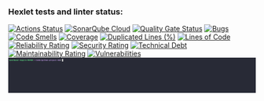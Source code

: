 ### Hexlet tests and linter status:
[![Actions Status](https://github.com/rogue0026/python-project-50/actions/workflows/hexlet-check.yml/badge.svg)](https://github.com/rogue0026/python-project-50/actions)
[![SonarQube Cloud](https://sonarcloud.io/images/project_badges/sonarcloud-dark.svg)](https://sonarcloud.io/summary/new_code?id=rogue0026_python-project-50) [![Quality Gate Status](https://sonarcloud.io/api/project_badges/measure?project=rogue0026_python-project-50&metric=alert_status)](https://sonarcloud.io/summary/new_code?id=rogue0026_python-project-50) [![Bugs](https://sonarcloud.io/api/project_badges/measure?project=rogue0026_python-project-50&metric=bugs)](https://sonarcloud.io/summary/new_code?id=rogue0026_python-project-50) [![Code Smells](https://sonarcloud.io/api/project_badges/measure?project=rogue0026_python-project-50&metric=code_smells)](https://sonarcloud.io/summary/new_code?id=rogue0026_python-project-50) [![Coverage](https://sonarcloud.io/api/project_badges/measure?project=rogue0026_python-project-50&metric=coverage)](https://sonarcloud.io/summary/new_code?id=rogue0026_python-project-50) [![Duplicated Lines (%)](https://sonarcloud.io/api/project_badges/measure?project=rogue0026_python-project-50&metric=duplicated_lines_density)](https://sonarcloud.io/summary/new_code?id=rogue0026_python-project-50) [![Lines of Code](https://sonarcloud.io/api/project_badges/measure?project=rogue0026_python-project-50&metric=ncloc)](https://sonarcloud.io/summary/new_code?id=rogue0026_python-project-50) [![Reliability Rating](https://sonarcloud.io/api/project_badges/measure?project=rogue0026_python-project-50&metric=reliability_rating)](https://sonarcloud.io/summary/new_code?id=rogue0026_python-project-50) [![Security Rating](https://sonarcloud.io/api/project_badges/measure?project=rogue0026_python-project-50&metric=security_rating)](https://sonarcloud.io/summary/new_code?id=rogue0026_python-project-50) [![Technical Debt](https://sonarcloud.io/api/project_badges/measure?project=rogue0026_python-project-50&metric=sqale_index)](https://sonarcloud.io/summary/new_code?id=rogue0026_python-project-50) [![Maintainability Rating](https://sonarcloud.io/api/project_badges/measure?project=rogue0026_python-project-50&metric=sqale_rating)](https://sonarcloud.io/summary/new_code?id=rogue0026_python-project-50) [![Vulnerabilities](https://sonarcloud.io/api/project_badges/measure?project=rogue0026_python-project-50&metric=vulnerabilities)](https://sonarcloud.io/summary/new_code?id=rogue0026_python-project-50)
![Local GIF](./assets/step4.gif)
